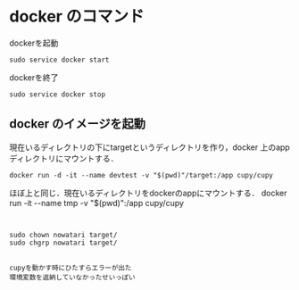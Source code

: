 # docker のコマンド

dockerを起動
```
sudo service docker start
```
dockerを終了
```
sudo service docker stop
```

## docker のイメージを起動

現在いるディレクトリの下にtargetというディレクトリを作り，docker 上のappディレクトリにマウントする．
```
docker run -d -it --name devtest -v "$(pwd)"/target:/app cupy/cupy
```
ほぼ上と同じ．現在いるディレクトリをdockerのappにマウントする．
docker run -it --name tmp -v "$(pwd)":/app cupy/cupy
```


sudo chown nowatari target/
sudo chgrp nowatari target/


cupyを動かす時にひたすらエラーが出た
環境変数を返納していなかったせいっぽい